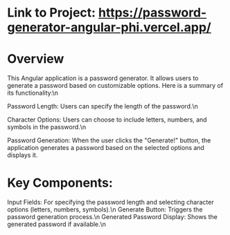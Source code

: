 # Link to Project: https://password-generator-angular-phi.vercel.app/

# Overview

This Angular application is a password generator. It allows users to generate a password based on customizable options. Here is a summary of its functionality:\n

Password Length: Users can specify the length of the password.\n

Character Options: Users can choose to include letters, numbers, and symbols in the password.\n

Password Generation: When the user clicks the "Generate!" button, the application generates a password based on the selected options and displays it.

# Key Components:

Input Fields: For specifying the password length and selecting character options (letters, numbers, symbols).\n
Generate Button: Triggers the password generation process.\n
Generated Password Display: Shows the generated password if available.\n
